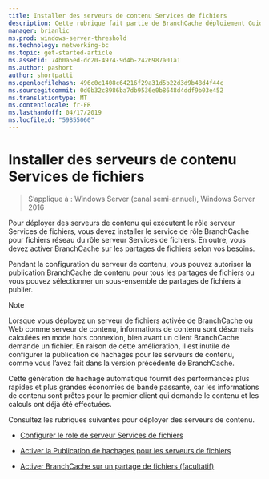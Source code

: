```yaml
---
title: Installer des serveurs de contenu Services de fichiers
description: Cette rubrique fait partie de BranchCache déploiement Guide pour Windows Server 2016, qui montre comment déployer BranchCache en mode cache distribué et hébergé pour optimiser l’utilisation de la bande passante WAN dans les succursales
manager: brianlic
ms.prod: windows-server-threshold
ms.technology: networking-bc
ms.topic: get-started-article
ms.assetid: 74b0a5ed-dc20-4974-9d4b-2426987a01a1
ms.author: pashort
author: shortpatti
ms.openlocfilehash: 496c0c1408c64216f29a31d5b22d3d9b48d4f44c
ms.sourcegitcommit: 0d0b32c8986ba7db9536e0b8648d4ddf9b03e452
ms.translationtype: MT
ms.contentlocale: fr-FR
ms.lasthandoff: 04/17/2019
ms.locfileid: "59855060"
---
```

# <a name="install-file-services-content-servers"></a>Installer des serveurs de contenu Services de fichiers

>S’applique à : Windows Server (canal semi-annuel), Windows Server 2016

Pour déployer des serveurs de contenu qui exécutent le rôle serveur Services de fichiers, vous devez installer le service de rôle BranchCache pour fichiers réseau du rôle serveur Services de fichiers. En outre, vous devez activer BranchCache sur les partages de fichiers selon vos besoins.  
  
Pendant la configuration du serveur de contenu, vous pouvez autoriser la publication BranchCache de contenu pour tous les partages de fichiers ou vous pouvez sélectionner un sous-ensemble de partages de fichiers à publier.  
  
> [!NOTE]  
> Lorsque vous déployez un serveur de fichiers activée de BranchCache ou Web comme serveur de contenu, informations de contenu sont désormais calculées en mode hors connexion, bien avant un client BranchCache demande un fichier. En raison de cette amélioration, il est inutile de configurer la publication de hachages pour les serveurs de contenu, comme vous l’avez fait dans la version précédente de BranchCache.  
>   
> Cette génération de hachage automatique fournit des performances plus rapides et plus grandes économies de bande passante, car les informations de contenu sont prêtes pour le premier client qui demande le contenu et les calculs ont déjà été effectuées.  
  
Consultez les rubriques suivantes pour déployer des serveurs de contenu.  
  
-   [Configurer le rôle de serveur Services de fichiers](../../branchcache/deploy/Configure-the-File-Services-server-role.md)  
  
-   [Activer la Publication de hachages pour les serveurs de fichiers](../../branchcache/deploy/Enable-Hash-Publication-for-File-Servers.md)  
  
-   [Activer BranchCache sur un partage de fichiers &#40;facultatif&#41;](../../branchcache/deploy/enable-bc-on-file-share.md)  
  


